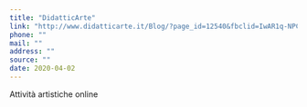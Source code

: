 ```yaml
---
title: "DidatticArte"
link: "http://www.didatticarte.it/Blog/?page_id=12540&fbclid=IwAR1q-NPCMqodLWm96WVJdFHXLbWTwg8ZYg3cuw3r5A_ubXxE_XENyVQJdwQ"
phone: ""
mail: ""
address: ""
source: ""
date: 2020-04-02
---
```


Attività artistiche online
